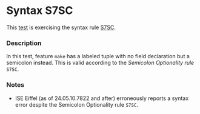 # Syntax S7SC

This [test](.) is exercising the syntax rule [S7SC](../Readme.md).

### Description

In this test, feature `make` has a labeled tuple with no field declaration but a semicolon instead. This is valid according to the *Semicolon Optionality rule* `S7SC`.

### Notes

* ISE Eiffel (as of 24.05.10.7822 and after) erroneously reports a syntax error despite the Semicolon Optionality rule `S7SC`.

